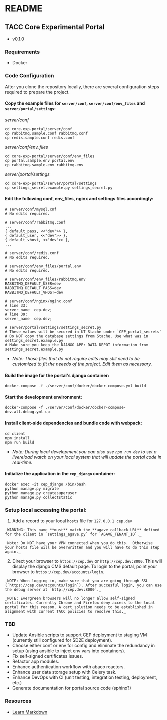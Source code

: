# README


## TACC Core Experimental Portal

* v0.1.0


### Requirements

* Docker


### Code Configuration

After you clone the repository locally, there are several configuration steps required to prepare the project.


#### Copy the example files for `server/conf`, `server/conf/env_files` and `server/portal/settings`:

_server/conf_

    cd core-exp-portal/server/conf
    cp rabbitmq.sample.conf rabbitmq.conf
    cp redis.sample.conf redis.conf

_server/conf/env_files_

    cd core-exp-portal/server/conf/env_files
    cp portal.sample.env portal.env
    cp rabbitmq.sample.env rabbitmq.env

_server/portal/settings_

    cd core-exp-portal/server/portal/settings
    cp settings_secret.example.py settings_secret.py


#### Edit the following conf, env_files, nginx and settings files accordingly:

    # server/conf/mysql.cnf
    # No edits required.

    # server/conf/rabbitmq.conf
    ...
    { default_pass, <<"dev">> },
    { default_user, <<"dev">> },
    { default_vhost, <<"dev">> },
    ...

    # server/conf/redis.conf
    # No edits required.

    # server/conf/env_files/portal.env
    # No edits required.

    # server/conf/env_files/rabbitmq.env
    RABBITMQ_DEFAULT_USER=dev
    RABBITMQ_DEFAULT_PASS=dev
    RABBITMQ_DEFAULT_VHOST=dev

    # server/conf/nginx/nginx.conf
    # line 33:
    server_name  cep.dev;
    # line 39:
    server_name  cep.dev;

    # server/portal/settings/settings_secret.py
    # These values will be secured in UT Stache under `CEP_portal_secrets`
    # Do NOT copy the database settings from Stache. Use what was in settings_secret.example.py
    # Make sure you keep the DJANGO APP: DATA DEPOT information from settings_secret.example.py


- _Note: Those files that do not require edits may still need to be customized to fit the neeeds of the project. Edit them as necessary._


#### Build the image for the portal's django container:

    docker-compose -f ./server/conf/docker/docker-compose.yml build


#### Start the development environment:

    docker-compose -f ./server/conf/docker/docker-compose-dev.all.debug.yml up


#### Install client-side dependencies and bundle code with webpack:

    cd client
    npm install
    npm run build

-  _Note: During local development you can also use `npm run dev` to set a livereload watch on your local system that will update the portal code in real-time._


#### Initialize the application in the `cep_django` container:

    docker exec -it cep_django /bin/bash
    python manage.py migrate
    python manage.py createsuperuser
    python manage.py collectstatic


### Setup local accessing the portal:

  1. Add a record to your local `hosts` file for `127.0.0.1 cep.dev`

    _WARNING: This name **must** match the **agave callback URL** defined for the client in `settings_agave.py` for `AGAVE_TENANT_ID`._
    
    _Note: Do NOT have your VPN connected when you do this.  Otherwise your hosts file will be overwritten and you will have to do this step again._

  2. Direct your browser to `https://cep.dev` or `http://cep.dev:8000`. This will display the django CMS default page. To login to the portal, point your browser to `https://cep.dev/accounts/login`.

    _NOTE: When logging in, make sure that you are going through SSL (`https://cep.dev/accounts/login`). After succesful login, you can use the debug server at `http://cep.dev:8000`._

    _NOTE: Evergreen browsers will no longer allow self-signed certificates. Currently Chrome and Firefox deny access to the local portal for this reason. A cert solution needs to be established in alignment with current TACC policies to resolve this._


### TBD

- Update Ansible scripts to support CEP deployment to staging VM (currently still configured for SD2E deployment).
- Choose either conf or env for config and eliminate the redundancy in setup (using ansible to inject env vars into containers).
- Fix self-signed certificates issues.
- Refactor app modules.
- Enhance authentication workflow with abaco reactors.
- Enhance user data storage setup with Celery task.
- Enhance DevOps with CI (unit testing, integration testing,  deployment, etc.)
- Generate documentation for portal source code (sphinx?)


### Resources

* [Learn Markdown](https://bitbucket.org/tutorials/markdowndemo)
